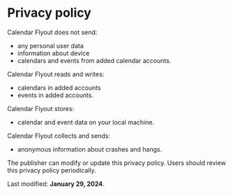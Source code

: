 # Privacy policy

Calendar Flyout does not send:
- any personal user data
- information about device
- calendars and events from added calendar accounts.

Calendar Flyout reads and writes: 
- calendars in added accounts
- events in added accounts.

Calendar Flyout stores:
- calendar and event data on your local machine.

Calendar Flyout collects and sends:
- anonymous information about crashes and hangs.

The publisher can modify or update this privacy policy. Users should review this privacy policy periodically.

Last modified: **January 29, 2024**.
